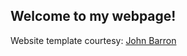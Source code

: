 ## Welcome to my webpage!

Website template courtesy: <a href="https://jonbarron.info/">John Barron</a>
